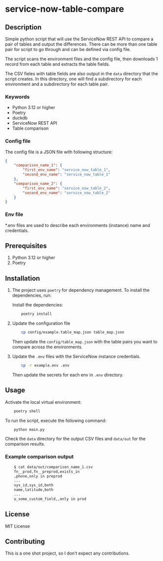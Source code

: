 # service-now-table-compare

## Description

Simple python script that will use the ServiceNow REST API to compare a pair of tables and output the differences.
There can be more than one table pair for script to go through and can be defined via config file.

The script scans the environment files and the config file, then downloads 1 record from each table and
extracts the table fields.

The CSV fieles with table fields are also output in the `data` directory that the script creates. In this directory,
one will find a subdirectory for each environment and a subdirectory for each table pair.

### Keywords

- Python 3.12 or higher
- Poetry
- duckdb
- ServiceNow REST API
- Table comparison

### Config file

The config file is a JSON file with following structure:

```json
{
    "comparison_name_1": {
        "first_env_name": "service_now_table_1",
        "second_env_name": "service_now_table_1"
    },
    "comparison_name_2": {
        "first_env_name": "service_now_table_2",
        "second_env_name": "service_now_table_2"
    }
}
```

### Env file

*.env files are used to describe each environments (instance) name and credentials.

## Prerequisites

1. Python 3.12 or higher
1. Poetry

## Installation

1. The project uses `poetry` for dependency management. To install the dependencies, run:

    Install the dependencies:

    ```sh
        poetry install
    ```

1. Update the configuration file

    ```sh
        cp config/example.table_map.json table_map.json
    ```

    Then update the `config/table_map.json` with the table pairs you want to compare across the environments.

1. Update the `.env` files with the ServiceNow instance credentials.

    ```sh
        cp -r example.env .env 
    ```

    Then update the secrets for each env in `.env` directory.

## Usage

Activate the local virtual environment:

```sh
    poetry shell
```

To run the script, execute the following command:

```sh
    python main.py
```

Check the `data` directory for the output CSV files and `data/out` for the comparison results.

### Example comparison output

```sh
    $ cat data/out/comparison_name_1.csv
    fn__prod,fn__preprod,exists_in
    ,phone,only in preprod
    ...
    sys_id,sys_id,both
    name,latitude,both
    ...
    u_some_custom_field,,only in prod
```

## License

MIT License

## Contributing

This is a one shot project, so I don't expect any contributions.
